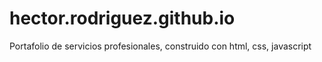 # hector.rodriguez.github.io
Portafolio de servicios profesionales, construido con html, css, javascript
